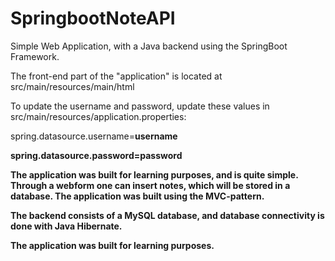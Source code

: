 # SpringbootNoteAPI
Simple Web Application, with a Java backend using the SpringBoot Framework.

The front-end part of the "application" is located at src/main/resources/main/html

To update the username and password, update these values in src/main/resources/application.properties:

spring.datasource.username=<b>username<b>

spring.datasource.password=<b>password<b>

The application was built for learning purposes, and is quite simple. Through a webform one can insert notes, which will be stored in a database. The application was built using the MVC-pattern.

The backend consists of a MySQL database, and database connectivity is done with Java Hibernate.

The application was built for learning purposes.
